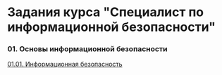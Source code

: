 # Задания курса "Специалист по информационной безопасности"
### 01. Основы информационной безопасности
[01.01. Информационная безопасность](01.IBB/01.01.SIB.HW.md)  
